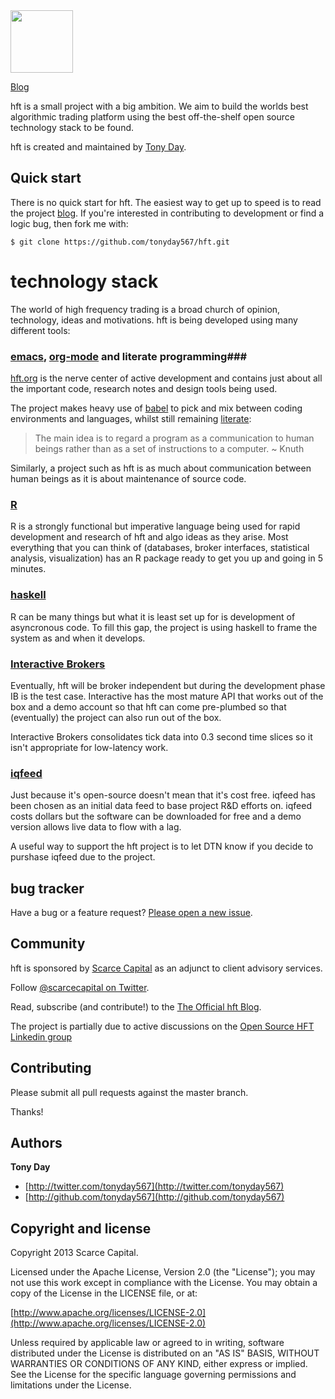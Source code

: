 <img src="http://scarcecapital.com/assets/hft-blue.png" width="100px">

[Blog](http://scarcecapital.com/hft)

hft is a small project with a big ambition. We aim to build the worlds best
algorithmic trading platform using the best off-the-shelf open source
technology stack to be found.

hft is created and maintained by [Tony Day](http://scarcecapital.com).

## Quick start

There is no quick start for hft.  The easiest way to get up to speed is to read the project [blog](http://scarcecapital.com/hft).  If you're interested in contributing to development or find a logic bug, then fork me with:

```
$ git clone https://github.com/tonyday567/hft.git
```

# technology stack #

The world of high frequency trading is a broad church of opinion, technology, ideas and motivations.  hft is being developed using many different tools:

### [emacs](http://www.gnu.org/software/emacs/), [org-mode](http://orgmode.org) and literate programming###

[hft.org](https://github.com/tonyday567/hft/blob/master/hft.org) is the nerve
center of active development and contains just about all the important code, research notes
and design tools being used.

The project makes heavy use of [babel](http://orgmode.org/worg/org-contrib/babel/) to pick and mix between coding environments and languages, whilst still remaining [literate](http://www.haskell.org/haskellwiki/Literate_programming):

>The main idea is to regard a program as a communication to human beings rather than as a set of instructions to a computer. ~ Knuth

Similarly, a project such as hft is as much about communication between human beings as it is about maintenance of source code.

### [R](http://www.r-project.org) ###

R is a strongly functional but imperative language being used for rapid
development and research of hft and algo ideas as they arise. Most everything
that you can think of (databases, broker interfaces, statistical analysis,
visualization) has an R package ready to get you up and going in 5 minutes.

### [haskell](http://www.haskell.org/haskellwiki/Haskell) ###

R can be many things but what it is least set up for is development of
asyncronous code. To fill this gap, the project is using haskell to frame the
system as and when it develops.

### [Interactive Brokers](http://www.interactivebrokers.com/en/main.php) ###

Eventually, hft will be broker independent but during the development phase IB
is the test case. Interactive has the most mature API that works out of the
box and a demo account so that hft can come pre-plumbed so that (eventually)
the project can also run out of the box.

Interactive Brokers consolidates tick data into 0.3 second time slices so it
isn't appropriate for low-latency work.

### [iqfeed](http://www.iqfeed.net)  ###

Just because it's open-source doesn't mean that it's cost free. iqfeed has
been chosen as an initial data feed to base project R&D efforts on. iqfeed
costs dollars but the software can be downloaded for free and a demo version
allows live data to flow with a lag.

A useful way to support the hft project is to let DTN know if you decide to
purshase iqfeed due to the project.

## bug tracker

Have a bug or a feature request? [Please open a new issue](https://github.com/tonyday567/hft/issues). 

## Community

hft is sponsored by [Scarce Capital](http://scarcecapital.com) as an adjunct to client advisory services.

Follow [@scarcecapital on Twitter](http://twitter.com/scarcecapital).

Read, subscribe (and contribute!) to the [The Official hft Blog](http://scarcecapital.com/hft).

The project is partially due to active discussions on the [Open Source HFT Linkedin group](http://www.linkedin.com/groups?home=&gid=4405119&trk=anet_ug_hm)

## Contributing

Please submit all pull requests against the master branch.

Thanks!

## Authors

**Tony Day**

+ [http://twitter.com/tonyday567](http://twitter.com/tonyday567)
+ [http://github.com/tonyday567](http://github.com/tonyday567)


## Copyright and license

Copyright 2013 Scarce Capital.

Licensed under the Apache License, Version 2.0 (the "License");
you may not use this work except in compliance with the License.
You may obtain a copy of the License in the LICENSE file, or at:

  [http://www.apache.org/licenses/LICENSE-2.0](http://www.apache.org/licenses/LICENSE-2.0)

Unless required by applicable law or agreed to in writing, software
distributed under the License is distributed on an "AS IS" BASIS,
WITHOUT WARRANTIES OR CONDITIONS OF ANY KIND, either express or implied.
See the License for the specific language governing permissions and
limitations under the License.